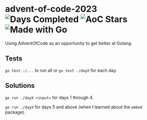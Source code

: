 # advent-of-code-2023 ![Days Completed](https://img.shields.io/badge/Days%20Completed--brightgreen) ![AoC Stars](https://img.shields.io/badge/%E2%AD%90--brightgreen) ![Made with Go](https://img.shields.io/badge/Made%20with-Go-%2300ADD8)

Using AdventOfCode as an opportunity to get better at Golang.

## Tests

`go test ./...` to run all or `go test ./dayX` for each day.

## Solutions

`go run ./dayX <input>` for days 1 through 4.

`go run ./dayX` for days 5 and above (when I learned about the `embed` package).
